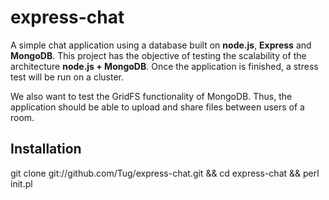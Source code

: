 # express-chat

  A simple chat application using a database built on **node.js**, **Express** and **MongoDB**.
  This project has the objective of testing the scalability of the architecture **node.js + MongoDB**.
  Once the application is finished, a stress test will be run on a cluster.

  We also want to test the GridFS functionality of MongoDB.
  Thus, the application should be able to upload and share files between users of a room.


## Installation

  git clone git://github.com/Tug/express-chat.git && cd express-chat && perl init.pl

